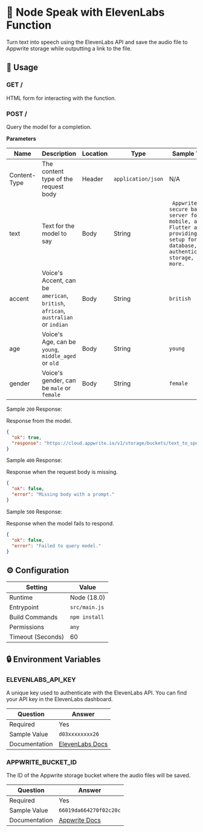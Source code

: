 # 📣 Node Speak with ElevenLabs Function

Turn text into speech using the ElevenLabs API and save the audio file to Appwrite storage while outputting a link to the file.

## 🧰 Usage

### GET /

HTML form for interacting with the function.

### POST /

Query the model for a completion.

**Parameters**

| Name         | Description                                                                       | Location | Type               | Sample Value                                                                                                                                    | Required |
| ------------ | --------------------------------------------------------------------------------- | -------- | ------------------ | ----------------------------------------------------------------------------------------------------------------------------------------------- | -------- |
| Content-Type | The content type of the request body                                              | Header   | `application/json` | N/A                                                                                                                                             | Yes      |
| text         | Text for the model to say                                                         | Body     | String             | ` Appwrite is a secure backend server for web, mobile, and Flutter apps, providing easy setup for database, authentication, storage, and more.` | Yes      |
| accent       | Voice's Accent, can be `american`, `british`, `african`, `australian` or `indian` | Body     | String             | `british`                                                                                                                                       | No       |
| age          | Voice's Age, can be `young`, `middle_aged` or `old`                               | Body     | String             | `young`                                                                                                                                         | No       |
| gender       | Voice's gender, can be `male` or `female`                                         | Body     | String             | `female`                                                                                                                                        | No       |

Sample `200` Response:

Response from the model.

```json
{
  "ok": true,
  "response": "https://cloud.appwrite.io/v1/storage/buckets/text_to_speech/files/66019da664270f02c20c/view?project=project_id"
}
```

Sample `400` Response:

Response when the request body is missing.

```json
{
  "ok": false,
  "error": "Missing body with a prompt."
}
```

Sample `500` Response:

Response when the model fails to respond.

```json
{
  "ok": false,
  "error": "Failed to query model."
}
```

## ⚙️ Configuration

| Setting           | Value         |
| ----------------- | ------------- |
| Runtime           | Node (18.0)   |
| Entrypoint        | `src/main.js` |
| Build Commands    | `npm install` |
| Permissions       | `any`         |
| Timeout (Seconds) | 60            |

## 🔒 Environment Variables

### ELEVENLABS_API_KEY

A unique key used to authenticate with the ElevenLabs API. You can find your API key in the ElevenLabs dashboard.

| Question      | Answer                                                                      |
| ------------- | --------------------------------------------------------------------------- |
| Required      | Yes                                                                         |
| Sample Value  | `d03xxxxxxxx26`                                                             |
| Documentation | [ElevenLabs Docs](https://elevenlabs.io/docs/api-reference/getting-started) |

### APPWRITE_BUCKET_ID

The ID of the Appwrite storage bucket where the audio files will be saved.

| Question      | Answer                                                             |
| ------------- | ------------------------------------------------------------------ |
| Required      | Yes                                                                |
| Sample Value  | `66019da664270f02c20c`                                             |
| Documentation | [Appwrite Docs](https://appwrite.io/docs/products/storage/buckets) |
